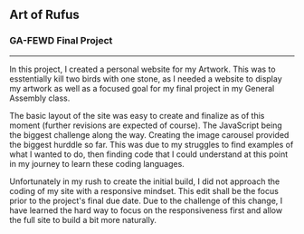 ## Art of Rufus
### GA-FEWD Final Project
---

In this project, I created a personal website for my Artwork. This was to esstentially kill two birds with one stone, as I needed a website to display my artwork as well as a focused goal for my final project in my General Assembly class.

The basic layout of the site was easy to create and finalize as of this moment (further revisions are expected of course). The JavaScript being the biggest challenge along the way. Creating the image carousel provided the biggest hurddle so far. This was due to my struggles to find examples of what I wanted to do, then finding code that I could understand at this point in my journey to learn these coding languages. 

Unfortunately in my rush to create the initial build, I did not approach the coding of my site with a responsive mindset. This edit shall be the focus prior to the project's final due date. Due to the challenge of this change, I have learned the hard way to focus on the responsiveness first and allow the full site to build a bit more naturally. 

